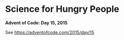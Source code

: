 # Science for Hungry People

**Advent of Code: Day 15, 2015**

See https://adventofcode.com/2015/day/15
